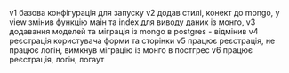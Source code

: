 v1 базова  конфігурація для запуску
v2 додав стилі, конект до mongo, у view змінив функцію маін та index для виводу даних із монго, 
v3 додавання моделей та міграція із mongo в postgres - відмінив
v4 реєстрація користувача форми та сторінки
v5 працює реєстрація, не працює логін, вимкнув міграцію із монго в постгрес
v6 працює реєстрація, логін, логаут